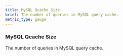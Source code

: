 ```yaml
---
title: MySQL Qcache Size
brief: The number of queries in MySQL query cache.
metric_type: gauge
---
```

### MySQL Qcache Size

The number of queries in MySQL query cache.
